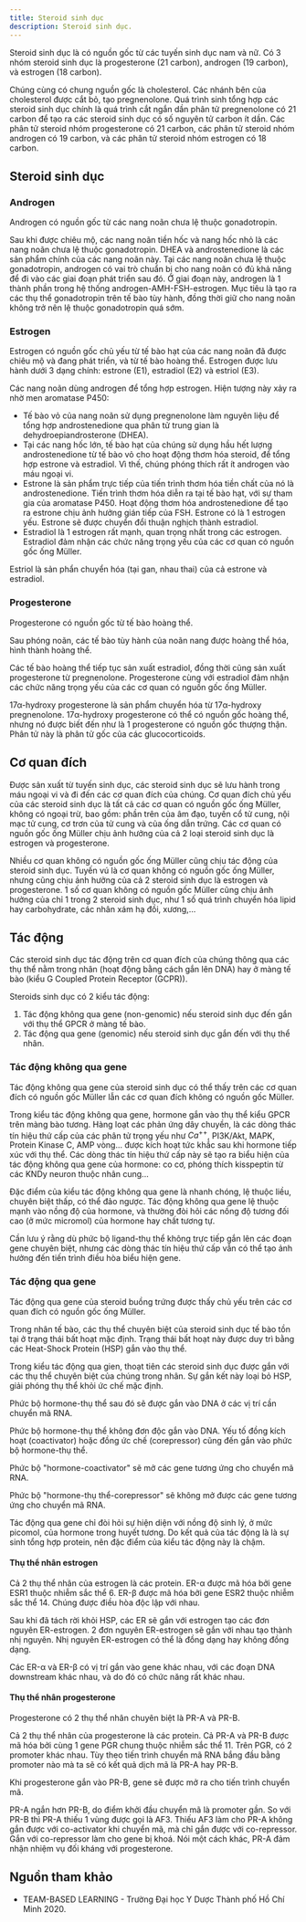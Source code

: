 ```yaml
---
title: Steroid sinh dục
description: Steroid sinh dục.
---
```


Steroid sinh dục là có nguồn gốc từ các tuyến sinh dục nam và nữ. Có 3 nhóm steroid sinh dục là progesterone (21 carbon), androgen (19 carbon), và estrogen (18 carbon).

Chúng cùng có chung nguồn gốc là cholesterol. Các nhánh bên của cholesterol được cắt bỏ, tạo pregnenolone. Quá trình sinh tổng hợp các steroid sinh dục chính là quá trình cắt ngắn dần phân tử pregnenolone có 21 carbon để tạo ra các steroid sinh dục có số nguyên tử carbon ít dần. Các phân tử steroid nhóm progesterone có 21 carbon, các phân tử steroid nhóm androgen có 19 carbon, và các phân tử steroid nhóm estrogen có 18 carbon.

## Steroid sinh dục

### Androgen

Androgen có nguồn gốc từ các nang noãn chưa lệ thuộc gonadotropin.

Sau khi được chiêu mộ, các nang noãn tiền hốc và nang hốc nhỏ là các nang noãn chưa lệ thuộc gonadotropin. DHEA và androstenedione là các sản phẩm chính của các nang noãn này.
Tại các nang noãn chưa lệ thuộc gonadotropin, androgen có vai trò chuẩn bị cho nang noãn có đủ khả năng để đi vào các giai đoạn phát triển sau đó. Ở giai đoạn này, androgen là 1 thành phần trong hệ thống androgen-AMH-FSH-estrogen. Mục tiêu là tạo ra các thụ thể gonadotropin trên tế bào tùy hành, đồng thời giữ cho nang noãn không trở nên lệ thuộc gonadotropin quá sớm.

### Estrogen

Estrogen có nguồn gốc chủ yếu từ tế bào hạt của các nang noãn đã được chiêu mộ và đang phát triển, và từ tế bào hoàng thể. Estrogen được lưu hành dưới 3 dạng chính: estrone (E1), estradiol (E2) và estriol (E3).

Các nang noãn dùng androgen để tổng hợp estrogen. Hiện tượng này xảy ra nhờ men aromatase P450:

- Tế bào vỏ của nang noãn sử dụng pregnenolone làm nguyên liệu để tổng hợp androstenedione qua phân tử trung gian là dehydroepiandrosterone (DHEA).
- Tại các nang hốc lớn, tế bào hạt của chúng sử dụng hầu hết lượng androstenedione từ tế bào vỏ cho hoạt động thơm hóa steroid, để tổng hợp estrone và estradiol. Vì thế, chúng phóng thích rất ít androgen vào máu ngoại vi.
- Estrone là sản phẩm trực tiếp của tiến trình thơm hóa tiền chất của nó là androstenedione. Tiến trình thơm hóa diễn ra tại tế bào hạt, với sự tham gia của aromatase P450. Hoạt động thơm hóa androstenedione để tạo ra estrone chịu ảnh hưởng gián tiếp của FSH. Estrone có là 1 estrogen yếu. Estrone sẽ được chuyển đổi thuận nghịch thành estradiol.
- Estradiol là 1 estrogen rất mạnh, quan trọng nhất trong các estrogen. Estradiol đảm nhận các chức năng trọng yếu của các cơ quan có nguồn gốc ống Müller.

Estriol là sản phẩn chuyển hóa (tại gan, nhau thai) của cả estrone và estradiol.

### Progesterone

Progesterone có nguồn gốc từ tế bào hoàng thể.

Sau phóng noãn, các tế bào tùy hành của noãn nang được hoàng thể hóa, hình thành hoàng thể.

Các tế bào hoàng thể tiếp tục sản xuất estradiol, đồng thời cũng sản xuất progesterone từ pregnenolone. Progesterone cùng với estradiol đảm nhận các chức năng trọng yếu của các cơ quan có nguồn gốc ống Müller.

17α-hydroxy progesterone là sản phẩm chuyển hóa từ 17α-hydroxy pregnenolone. 17α-hydroxy progesterone có thể có nguồn gốc hoàng thể, nhưng nó được biết đến như là 1 progesterone có nguồn gốc thượng thận. Phân tử này là phân tử gốc của các glucocorticoids.

## Cơ quan đích

Được sản xuất từ tuyến sinh dục, các steroid sinh dục sẽ lưu hành trong máu ngoại vi và đi đến các cơ quan đích của chúng. Cơ quan đích chủ yếu của các steroid sinh dục là tất cả các cơ quan có nguồn gốc ống Müller, không có ngoại trừ, bao gồm: phần trên của âm đạo, tuyến cổ tử cung, nội mạc tử cung, cơ trơn của tử cung và của ống dẫn trứng. Các cơ quan có nguồn gốc ống Müller chịu ảnh hưởng của cả 2 loại steroid sinh dục là estrogen và progesterone.

Nhiều cơ quan không có nguồn gốc ống Müller cũng chịu tác động của steroid sinh dục. Tuyến vú là cơ quan không có nguồn gốc ống Müller, nhưng cũng chịu ảnh hưởng của cả 2 steroid sinh dục là estrogen và progesterone. 1 số cơ quan không có nguồn gốc Müller cũng chịu ảnh hưởng của chỉ 1 trong 2 steroid sinh dục, như 1 số quá trình chuyển hóa lipid hay carbohydrate, các nhân xám hạ đồi, xương,...

## Tác động

Các steroid sinh dục tác động trên cơ quan đích của chúng thông qua các thụ thể nằm trong nhân (hoạt động bằng cách gắn lên DNA) hay ở màng tế bào (kiểu G Coupled Protein Receptor (GCPR)).

Steroids sinh dục có 2 kiểu tác động:

1. Tác động không qua gene (non-genomic) nếu steroid sinh dục đến gắn với thụ thể GPCR ở màng tế bào.
2. Tác động qua gene (genomic) nếu steroid sinh dục gắn đến với thụ thể nhân.

### Tác động không qua gene

Tác động không qua gene của steroid sinh dục có thể thấy trên các cơ quan đích có nguồn gốc Müller lẫn các cơ quan đích không có nguồn gốc Müller.

Trong kiểu tác động không qua gene, hormone gắn vào thụ thể kiểu GPCR trên màng bào tương. Hàng loạt các phản ứng dây chuyền, là các dòng thác tín hiệu thứ cấp của các phân tử trọng yếu như $Ca^{++}$, PI3K/Akt, MAPK, Protein Kinase C, AMP vòng... được kích hoạt tức khắc sau khi hormone tiếp xúc với thụ thể. Các dòng thác tín hiệu thứ cấp này sẽ tạo ra biểu hiện của tác động không qua gene của hormone: co cơ, phóng thích kisspeptin từ các KNDy neuron thuộc nhân cung...

Đặc điểm của kiểu tác động không qua gene là nhanh chóng, lệ thuộc liều, chuyên biệt thấp, có thể đảo ngược. Tác động không qua gene lệ thuộc mạnh vào nồng độ của hormone, và thường đòi hỏi các nồng độ tương đối cao (ở mức micromol) của hormone hay chất tương tự.

Cần lưu ý rằng dù phức bộ ligand-thụ thể không trực tiếp gắn lên các đoạn gene chuyên biệt, nhưng các dòng thác tín hiệu thứ cấp vẫn có thể tạo ảnh hưởng đến tiến trình điều hòa biểu hiện gene.

### Tác động qua gene

Tác động qua gene của steroid buồng trứng được thấy chủ yếu trên các cơ quan đích có nguồn gốc ống Müller.

Trong nhân tế bào, các thụ thể chuyên biệt của steroid sinh dục tế bào tồn tại ở trạng thái bất hoạt mặc định. Trạng thái bất hoạt này được duy trì bằng các Heat-Shock Protein (HSP) gắn vào thụ thể.

Trong kiểu tác động qua gien, thoạt tiên các steroid sinh dục được gắn với các thụ thể chuyên biệt của chúng trong nhân. Sự gắn kết này loại bỏ HSP, giải phóng thụ thể khỏi ức chế mặc định.

Phức bộ hormone-thụ thể sau đó sẽ được gắn vào DNA ở các vị trí cần chuyển mã RNA.

Phức bộ hormone-thụ thể không đơn độc gắn vào DNA. Yếu tố đồng kích hoạt (coactivator) hoặc đồng ức chế (corepressor) cũng đến gắn vào phức bộ hormone-thụ thể.

Phức bộ "hormone-coactivator" sẽ mở các gene tương ứng cho chuyển mã RNA.

Phức bộ "hormone-thụ thể-corepressor" sẽ không mở được các gene tương ứng cho chuyển mã RNA.

Tác động qua gene chỉ đòi hỏi sự hiện diện với nồng độ sinh lý, ở mức picomol, của hormone trong huyết tương. Do kết quả của tác động là là sự sinh tổng hợp protein, nên đặc điểm của kiểu tác động này là chậm.

#### Thụ thể nhân estrogen

Cả 2 thụ thể nhân của estrogen là các protein. ER-α được mã hóa bởi gene ESR1 thuộc nhiễm sắc thể 6. ER-β được mã hóa bởi gene ESR2 thuộc nhiễm sắc thể 14. Chúng được điều hòa độc lập với nhau.

Sau khi đã tách rời khỏi HSP, các ER sẽ gắn với estrogen tạo các đơn nguyên ER-estrogen. 2 đơn nguyên ER-estrogen sẽ gắn với nhau tạo thành nhị nguyên. Nhị nguyên ER-estrogen có thể là đồng dạng hay không đồng dạng.

Các ER-α và ER-β có vị trí gắn vào gene khác nhau, với các đoạn DNA downstream khác nhau, và do đó có chức năng rất khác nhau.

#### Thụ thể nhân progesterone

Progesterone có 2 thụ thể nhân chuyên biệt là PR-A và PR-B.

Cả 2 thụ thể nhân của progesterone là các protein. Cả PR-A và PR-B được mã hóa bởi cùng 1 gene PGR chung thuộc nhiễm sắc thể 11. Trên PGR, có 2 promoter khác nhau. Tùy theo tiến trình chuyển mã RNA bắng đầu bằng promoter nào mà ta sẽ có kết quả dịch mã là PR-A hay PR-B.

Khi progesterone gắn vào PR-B, gene sẽ được mở ra cho tiến trình chuyển mã.

PR-A ngắn hơn PR-B, do điểm khởi đầu chuyển mã là promoter gần. So với PR-B thì PR-A thiếu 1 vùng được gọi là AF3. Thiếu AF3 làm cho PR-A không gắn được với co-activator khi chuyển mã, mà chỉ gắn được với co-repressor. Gắn với co-repressor làm cho gene bị khoá. Nói một cách khác, PR-A đảm nhận nhiệm vụ đối kháng với progesterone.

## Nguồn tham khảo

- TEAM-BASED LEARNING - Trường Đại học Y Dược Thành phố Hồ Chí Minh 2020.
